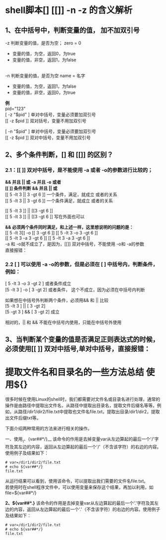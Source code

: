 # shell脚本[] [[]] -n -z 的含义解析
## 1、在中括号中，判断变量的值， 加不加双引号    
-z 判断变量的值，是否为空； zero = 0    
* 变量的值，为空，返回0，为true    
* 变量的值，非空，返回1，为false    
&nbsp;&nbsp;&nbsp;&nbsp;   

-n 判断变量的值，是否为空   name = 名字    
* 变量的值，为空，返回1，为false    
* 变量的值，非空，返回0，为true    

__例__    
pid="123"    
  [ -z "$pid" ]  单对中括号，变量必须要加双引号    
 [[ -z $pid ]]   双对括号，变量不用加双引号    

 [ -n "$pid" ]  单对中括号，变量必须要加双引号    
 [[ -z  $pid ]]  双对中括号，变量不用加双引号    


## 2、多个条件判断，[]  和 [[]] 的区别？    
### 2.1：[[  ]]  双对中括号，是不能使用 -a 或者 -o的参数进行比较的；    
__&& 并且  || 或   -a 并且   -o 或者__    
__[[  ]]   条件判断 &&  并且     ||  或__    
[[ 5 -lt 3 || 3 -gt 6 ]]    一个条件，满足，就成立  或者的关系     
[[ 5 -lt 3 || 3 -gt 6 ]]      一个条件满足，就成立  或者的关系     

[[ 5 -lt 3 ]]  ||   [[3 -gt 6 ]]     
[[ 5 -lt 3 ]]  ||   [[3 -gt 6 ]]       写在外面也可以    

__&&  必须两个条件同时满足，和上述一样，这里想说明的问题的是：__    
[[ 5 -lt 3]]  -o [[ 3 -gt 6 ]]                [[ 5 -lt 3 -o 3 -gt 6 ]]     
[[ 5 -lt 3 -a  3 -gt 6 ]]       [[ 5 -lt 3 -a 3 -gt 6 ]]     
-a 和 -o就不成立了，是因为，[[]]  双对中括号，不能使用 -o和 -a的参数    
直接报错：    

### 2.2  [ ]  可以使用 -a   -o的参数，但是必须在 [ ] 中括号内，判断条件，例如：    
[ 5 -lt 3  -o  3 -gt 2 ]     或者条件成立    
[5 -lt 3 ] -o [ 3 -gt 2]    或者条件， 这个不成立，因为必须在中括号内判断    

如果想在中括号外判断两个条件，必须用&& 和 || 比较     
[5 -lt 3 ] ||  [ 3 -gt 2]      
[5 -gt 3 ] &&  [ 3 -gt 2]    成立    

相对的，|| 和 && 不能在中括号内使用，只能在中括号外使用    

## 3、当判断某个变量的值是否满足正则表达式的时候，必须使用[[  ]]  双对中括号,单对中括号，直接报错：




# 提取文件名和目录名的一些方法总结 使用${}
  很多时候在使用Linux的shell时，我们都需要对文件名或目录名进行处理，通常的操作是由路径中提取出文件名，从路径中提取出目录名，提取文件后缀名等等。例如，从路径/dir1/dir2/file.txt中提取也文件名file.txt，提取出目录/dir1/dir2，提取出文件后缀txt等。

下面介绍两种常用的方法来进行相关的操作。

一、使用${}
__1、${var##*/}__
该命令的作用是去掉变量var从左边算起的最后一个'/'字符及其左边的内容，返回从左边算起的最后一个'/'（不含该字符）的右边的内容。使用例子及结果如下：
```shell
# var=/dir1/dir2/file.txt
# echo ${var##*/}
file.txt
```
从运行结果可以看到，使用该命令，可以提取出我们需要的文件名file.txt。    
若使用时在shell程序文件中，可以使用变量来保存这个结果，再加以利用，如file=${var##*/}    

__2、${var##*.}__
该命令的作用是去掉变量var从左边算起的最后一个'.'字符及其左边的内容，返回从左边算起的最后一个'.'（不含该字符）的右边的内容。使用例子及结果如下：
```shell
# var=/dir1/dir2/file.txt
# echo ${var##*/}
file.txt
```
